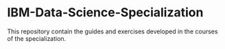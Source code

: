 # IBM-Data-Science-Specialization
This repository contain the guides and exercises developed in the courses of the specialization.
